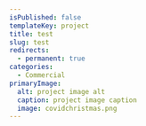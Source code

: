 ```yaml
---
isPublished: false
templateKey: project
title: test
slug: test
redirects:
  - permanent: true
categories:
  - Commercial
primaryImage:
  alt: project image alt
  caption: project image caption
  image: covidchristmas.png
---
```

